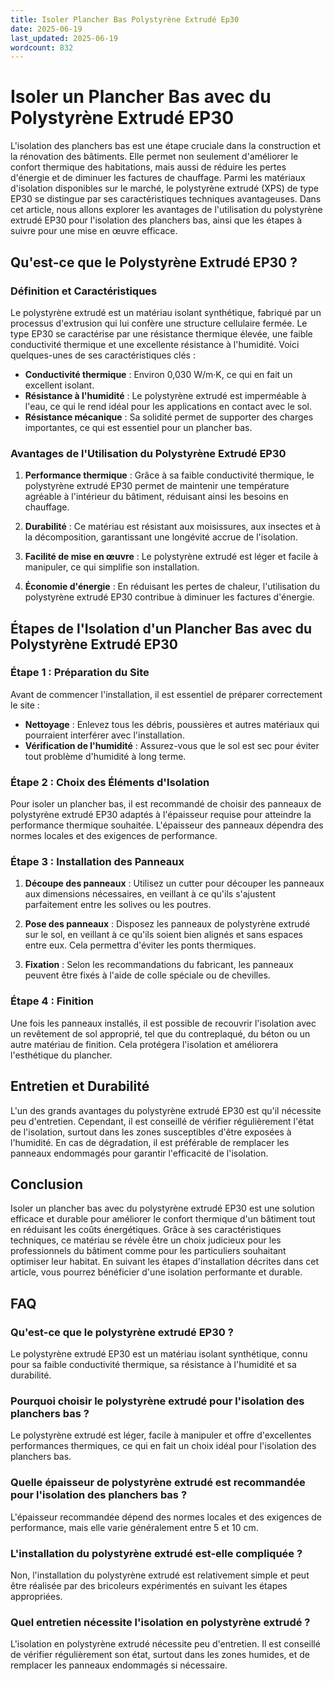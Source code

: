 ```yaml
---
title: Isoler Plancher Bas Polystyrène Extrudé Ep30
date: 2025-06-19
last_updated: 2025-06-19
wordcount: 832
---
```


# Isoler un Plancher Bas avec du Polystyrène Extrudé EP30

L'isolation des planchers bas est une étape cruciale dans la construction et la rénovation des bâtiments. Elle permet non seulement d'améliorer le confort thermique des habitations, mais aussi de réduire les pertes d'énergie et de diminuer les factures de chauffage. Parmi les matériaux d'isolation disponibles sur le marché, le polystyrène extrudé (XPS) de type EP30 se distingue par ses caractéristiques techniques avantageuses. Dans cet article, nous allons explorer les avantages de l'utilisation du polystyrène extrudé EP30 pour l'isolation des planchers bas, ainsi que les étapes à suivre pour une mise en œuvre efficace.

## Qu'est-ce que le Polystyrène Extrudé EP30 ?

### Définition et Caractéristiques

Le polystyrène extrudé est un matériau isolant synthétique, fabriqué par un processus d'extrusion qui lui confère une structure cellulaire fermée. Le type EP30 se caractérise par une résistance thermique élevée, une faible conductivité thermique et une excellente résistance à l'humidité. Voici quelques-unes de ses caractéristiques clés :

- **Conductivité thermique** : Environ 0,030 W/m·K, ce qui en fait un excellent isolant.
- **Résistance à l'humidité** : Le polystyrène extrudé est imperméable à l'eau, ce qui le rend idéal pour les applications en contact avec le sol.
- **Résistance mécanique** : Sa solidité permet de supporter des charges importantes, ce qui est essentiel pour un plancher bas.

### Avantages de l'Utilisation du Polystyrène Extrudé EP30

1. **Performance thermique** : Grâce à sa faible conductivité thermique, le polystyrène extrudé EP30 permet de maintenir une température agréable à l'intérieur du bâtiment, réduisant ainsi les besoins en chauffage.

2. **Durabilité** : Ce matériau est résistant aux moisissures, aux insectes et à la décomposition, garantissant une longévité accrue de l'isolation.

3. **Facilité de mise en œuvre** : Le polystyrène extrudé est léger et facile à manipuler, ce qui simplifie son installation.

4. **Économie d'énergie** : En réduisant les pertes de chaleur, l'utilisation du polystyrène extrudé EP30 contribue à diminuer les factures d'énergie.

## Étapes de l'Isolation d'un Plancher Bas avec du Polystyrène Extrudé EP30

### Étape 1 : Préparation du Site

Avant de commencer l'installation, il est essentiel de préparer correctement le site :

- **Nettoyage** : Enlevez tous les débris, poussières et autres matériaux qui pourraient interférer avec l'installation.
- **Vérification de l'humidité** : Assurez-vous que le sol est sec pour éviter tout problème d'humidité à long terme.

### Étape 2 : Choix des Éléments d'Isolation

Pour isoler un plancher bas, il est recommandé de choisir des panneaux de polystyrène extrudé EP30 adaptés à l'épaisseur requise pour atteindre la performance thermique souhaitée. L'épaisseur des panneaux dépendra des normes locales et des exigences de performance.

### Étape 3 : Installation des Panneaux

1. **Découpe des panneaux** : Utilisez un cutter pour découper les panneaux aux dimensions nécessaires, en veillant à ce qu'ils s'ajustent parfaitement entre les solives ou les poutres.

2. **Pose des panneaux** : Disposez les panneaux de polystyrène extrudé sur le sol, en veillant à ce qu'ils soient bien alignés et sans espaces entre eux. Cela permettra d'éviter les ponts thermiques.

3. **Fixation** : Selon les recommandations du fabricant, les panneaux peuvent être fixés à l'aide de colle spéciale ou de chevilles.

### Étape 4 : Finition

Une fois les panneaux installés, il est possible de recouvrir l'isolation avec un revêtement de sol approprié, tel que du contreplaqué, du béton ou un autre matériau de finition. Cela protégera l'isolation et améliorera l'esthétique du plancher.

## Entretien et Durabilité

L'un des grands avantages du polystyrène extrudé EP30 est qu'il nécessite peu d'entretien. Cependant, il est conseillé de vérifier régulièrement l'état de l'isolation, surtout dans les zones susceptibles d'être exposées à l'humidité. En cas de dégradation, il est préférable de remplacer les panneaux endommagés pour garantir l'efficacité de l'isolation.

## Conclusion

Isoler un plancher bas avec du polystyrène extrudé EP30 est une solution efficace et durable pour améliorer le confort thermique d'un bâtiment tout en réduisant les coûts énergétiques. Grâce à ses caractéristiques techniques, ce matériau se révèle être un choix judicieux pour les professionnels du bâtiment comme pour les particuliers souhaitant optimiser leur habitat. En suivant les étapes d'installation décrites dans cet article, vous pourrez bénéficier d'une isolation performante et durable.

## FAQ

### Qu'est-ce que le polystyrène extrudé EP30 ?

Le polystyrène extrudé EP30 est un matériau isolant synthétique, connu pour sa faible conductivité thermique, sa résistance à l'humidité et sa durabilité.

### Pourquoi choisir le polystyrène extrudé pour l'isolation des planchers bas ?

Le polystyrène extrudé est léger, facile à manipuler et offre d'excellentes performances thermiques, ce qui en fait un choix idéal pour l'isolation des planchers bas.

### Quelle épaisseur de polystyrène extrudé est recommandée pour l'isolation des planchers bas ?

L'épaisseur recommandée dépend des normes locales et des exigences de performance, mais elle varie généralement entre 5 et 10 cm.

### L'installation du polystyrène extrudé est-elle compliquée ?

Non, l'installation du polystyrène extrudé est relativement simple et peut être réalisée par des bricoleurs expérimentés en suivant les étapes appropriées.

### Quel entretien nécessite l'isolation en polystyrène extrudé ?

L'isolation en polystyrène extrudé nécessite peu d'entretien. Il est conseillé de vérifier régulièrement son état, surtout dans les zones humides, et de remplacer les panneaux endommagés si nécessaire.
